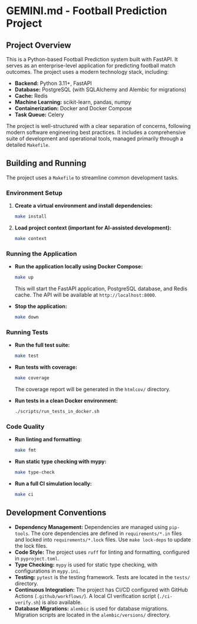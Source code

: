 # GEMINI.md - Football Prediction Project

## Project Overview

This is a Python-based Football Prediction system built with FastAPI. It serves as an enterprise-level application for predicting football match outcomes. The project uses a modern technology stack, including:

*   **Backend:** Python 3.11+, FastAPI
*   **Database:** PostgreSQL (with SQLAlchemy and Alembic for migrations)
*   **Cache:** Redis
*   **Machine Learning:** scikit-learn, pandas, numpy
*   **Containerization:** Docker and Docker Compose
*   **Task Queue:** Celery

The project is well-structured with a clear separation of concerns, following modern software engineering best practices. It includes a comprehensive suite of development and operational tools, managed primarily through a detailed `Makefile`.

## Building and Running

The project uses a `Makefile` to streamline common development tasks.

### Environment Setup

1.  **Create a virtual environment and install dependencies:**
    ```bash
    make install
    ```

2.  **Load project context (important for AI-assisted development):**
    ```bash
    make context
    ```

### Running the Application

*   **Run the application locally using Docker Compose:**
    ```bash
    make up
    ```
    This will start the FastAPI application, PostgreSQL database, and Redis cache. The API will be available at `http://localhost:8000`.

*   **Stop the application:**
    ```bash
    make down
    ```

### Running Tests

*   **Run the full test suite:**
    ```bash
    make test
    ```

*   **Run tests with coverage:**
    ```bash
    make coverage
    ```
    The coverage report will be generated in the `htmlcov/` directory.

*   **Run tests in a clean Docker environment:**
    ```bash
    ./scripts/run_tests_in_docker.sh
    ```

### Code Quality

*   **Run linting and formatting:**
    ```bash
    make fmt
    ```

*   **Run static type checking with mypy:**
    ```bash
    make type-check
    ```

*   **Run a full CI simulation locally:**
    ```bash
    make ci
    ```

## Development Conventions

*   **Dependency Management:** Dependencies are managed using `pip-tools`. The core dependencies are defined in `requirements/*.in` files and locked into `requirements/*.lock` files. Use `make lock-deps` to update the lock files.
*   **Code Style:** The project uses `ruff` for linting and formatting, configured in `pyproject.toml`.
*   **Type Checking:** `mypy` is used for static type checking, with configurations in `mypy.ini`.
*   **Testing:** `pytest` is the testing framework. Tests are located in the `tests/` directory.
*   **Continuous Integration:** The project has CI/CD configured with GitHub Actions (`.github/workflows/`). A local CI verification script (`./ci-verify.sh`) is also available.
*   **Database Migrations:** `alembic` is used for database migrations. Migration scripts are located in the `alembic/versions/` directory.
